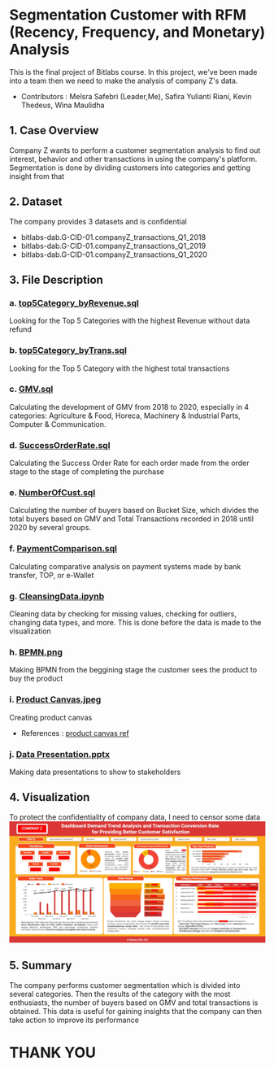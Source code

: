 # Segmentation Customer with RFM (Recency, Frequency, and Monetary) Analysis
This is the final project of Bitlabs course. In this project, we've been made into a team then we need to make the analysis of company Z's data.
- Contributors : Melsra Safebri (Leader,Me), Safira Yulianti Riani, Kevin Thedeus, Wina Maulidha

## 1. Case Overview
Company Z wants to perform a customer segmentation analysis to find out interest, behavior and other transactions in using the company's platform. Segmentation is done by dividing customers into categories and getting insight from that
## 2. Dataset
The company provides 3 datasets and is confidential 
- bitlabs-dab.G-CID-01.companyZ_transactions_Q1_2018
- bitlabs-dab.G-CID-01.companyZ_transactions_Q1_2019
- bitlabs-dab.G-CID-01.companyZ_transactions_Q1_2020
## 3. File Description
### a. [top5Category_byRevenue.sql](https://github.com/melsrasafebri123/CompanyZ_Bitlabs/blob/main/top5Category_byRevenue.sql)
Looking for the Top 5 Categories with the highest Revenue without data refund
### b. [top5Category_byTrans.sql](https://github.com/melsrasafebri123/CompanyZ_Bitlabs/blob/main/top5Category_byTrans.sql)
Looking for the Top 5 Category with the highest total transactions
### c. [GMV.sql](https://github.com/melsrasafebri123/CompanyZ_Bitlabs/blob/main/GMV.sql)
Calculating the development of GMV from 2018 to 2020, especially in 4 categories: Agriculture & Food, Horeca, Machinery & Industrial Parts, Computer & Communication.
### d. [SuccessOrderRate.sql](https://github.com/melsrasafebri123/CompanyZ_Bitlabs/blob/main/SuccessOrderRate.sql)
Calculating the Success Order Rate for each order made from the order stage to the stage of completing the purchase
### e. [NumberOfCust.sql](https://github.com/melsrasafebri123/CompanyZ_Bitlabs/blob/main/NumberOfCust.sql)
Calculating the number of buyers based on Bucket Size, which divides the total buyers based on GMV and Total Transactions recorded in 2018 until 2020 by several groups.
### f. [PaymentComparison.sql](https://github.com/melsrasafebri123/CompanyZ_Bitlabs/blob/main/PaymentComparison.sql)
Calculating comparative analysis on payment systems made by bank transfer, TOP, or e-Wallet
### g. [CleansingData.ipynb](https://github.com/melsrasafebri123/CompanyZ_Bitlabs/blob/main/CleansingData.ipynb)
Cleaning data by checking for missing values, checking for outliers, changing data types, and more. This is done before the data is made to the visualization
### h. [BPMN.png](https://github.com/melsrasafebri123/CompanyZ_Bitlabs/blob/main/BPMN.png)
Making BPMN from the beggining stage the customer sees the product to buy the product
### i. [Product Canvas.jpeg](https://github.com/melsrasafebri123/CompanyZ_Bitlabs/blob/main/Product%20Canvas.jpeg)
Creating product canvas
- References : [product canvas ref](https://medium.com/@leandroscarvalho/data-product-canvas-a-practical-framework-for-building-high-performance-data-products-7a1717f79f0)
### j. [Data Presentation.pptx](https://github.com/melsrasafebri123/CompanyZ_Bitlabs/blob/main/Data%20Presentation.pptx)
Making data presentations to show to stakeholders
## 4. Visualization
To protect the confidentiality of company data, I need to censor some data
![Viz_CompanyZ](https://github.com/melsrasafebri123/CompanyZ_Bitlabs/blob/main/Viz_Company%20Z.jpeg)
## 5. Summary
The company performs customer segmentation which is divided into several categories. Then the results of the category with the most enthusiasts, the number of buyers based on GMV and total transactions is obtained. This data is useful for gaining insights that the company can then take action to improve its performance
# THANK YOU
